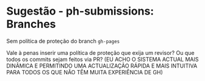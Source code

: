 # Sugestão - ph-submissions: Branches

Sem política de proteção do branch `gh-pages`

Vale à penas inserir uma política de proteção que exija um revisor? Ou que todos os commits sejam feitos via PR? (EU ACHO O SISTEMA ACTUAL MAIS DINÂMICA E PERMITINDO UMA ACTUALIZAÇÃO RÁPIDA E MAIS INTUITIVA PARA TODOS OS QUE NÃO TÊM MUITA EXPERIÊNCIA DE GH)
